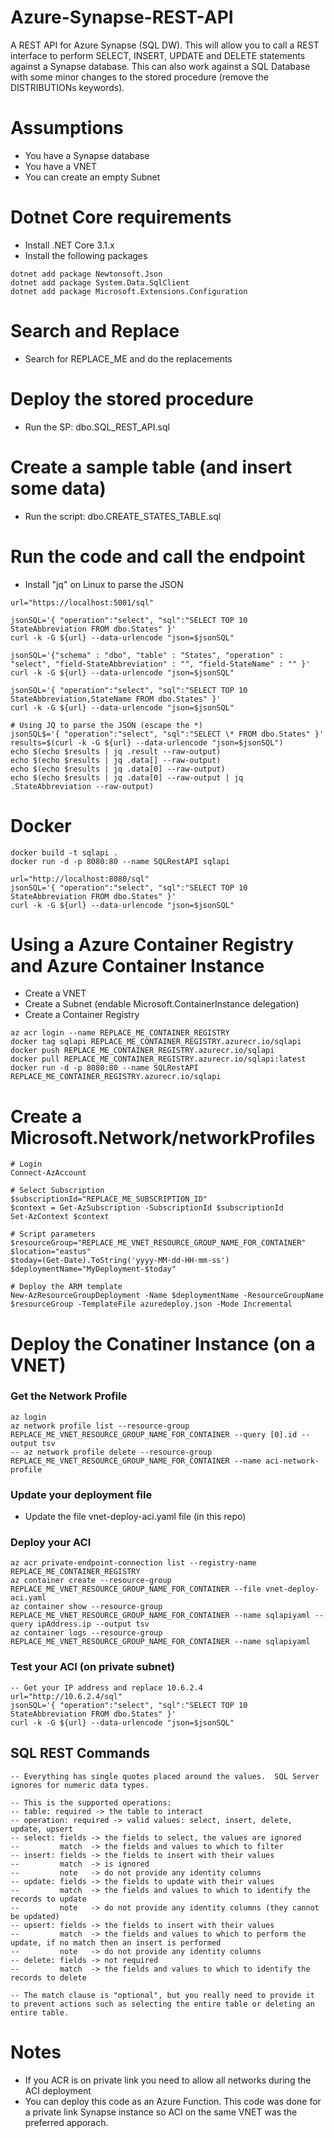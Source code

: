 # Azure-Synapse-REST-API
A REST API for Azure Synapse (SQL DW).  This will allow you to call a REST interface to perform SELECT, INSERT, UPDATE and DELETE statements against a Synapse database.  This can also work against a SQL Database with some minor changes to the stored procedure (remove the DISTRIBUTIONs keywords).

# Assumptions
- You have a Synapse database
- You have a VNET
- You can create an empty Subnet

# Dotnet Core requirements
- Install .NET Core 3.1.x
- Install the following packages
```
dotnet add package Newtonsoft.Json
dotnet add package System.Data.SqlClient
dotnet add package Microsoft.Extensions.Configuration
```

# Search and Replace
- Search for REPLACE_ME and do the replacements

# Deploy the stored procedure
- Run the SP: dbo.SQL_REST_API.sql

# Create a sample table (and insert some data)
- Run the script: dbo.CREATE_STATES_TABLE.sql

# Run the code and call the endpoint 
- Install "jq" on Linux to parse the JSON
```
url="https://localhost:5001/sql"

jsonSQL='{ "operation":"select", "sql":"SELECT TOP 10 StateAbbreviation FROM dbo.States" }'
curl -k -G ${url} --data-urlencode "json=$jsonSQL"

jsonSQL='{"schema" : "dbo", "table" : "States", "operation" : "select", "field-StateAbbreviation" : "", "field-StateName" : "" }'
curl -k -G ${url} --data-urlencode "json=$jsonSQL"

jsonSQL='{ "operation":"select", "sql":"SELECT TOP 10 StateAbbreviation,StateName FROM dbo.States" }'
curl -k -G ${url} --data-urlencode "json=$jsonSQL"

# Using JQ to parse the JSON (escape the *)
jsonSQL$='{ "operation":"select", "sql":"SELECT \* FROM dbo.States" }'
results=$(curl -k -G ${url} --data-urlencode "json=$jsonSQL") 
echo $(echo $results | jq .result --raw-output)
echo $(echo $results | jq .data[] --raw-output)
echo $(echo $results | jq .data[0] --raw-output)
echo $(echo $results | jq .data[0] --raw-output | jq .StateAbbreviation --raw-output)
```


# Docker
```
docker build -t sqlapi .
docker run -d -p 8080:80 --name SQLRestAPI sqlapi 

url="http://localhost:8080/sql"
jsonSQL='{ "operation":"select", "sql":"SELECT TOP 10 StateAbbreviation FROM dbo.States" }'
curl -k -G ${url} --data-urlencode "json=$jsonSQL"
```

# Using a Azure Container Registry and Azure Container Instance
- Create a VNET
- Create a Subnet (endable Microsoft.ContainerInstance delegation)
- Create a Container Registry
```
az acr login --name REPLACE_ME_CONTAINER_REGISTRY
docker tag sqlapi REPLACE_ME_CONTAINER_REGISTRY.azurecr.io/sqlapi
docker push REPLACE_ME_CONTAINER_REGISTRY.azurecr.io/sqlapi
docker pull REPLACE_ME_CONTAINER_REGISTRY.azurecr.io/sqlapi:latest
docker run -d -p 8080:80 --name SQLRestAPI  REPLACE_ME_CONTAINER_REGISTRY.azurecr.io/sqlapi 
```

# Create a Microsoft.Network/networkProfiles
```
# Login
Connect-AzAccount

# Select Subscription
$subscriptionId="REPLACE_ME_SUBSCRIPTION_ID"
$context = Get-AzSubscription -SubscriptionId $subscriptionId
Set-AzContext $context

# Script parameters
$resourceGroup="REPLACE_ME_VNET_RESOURCE_GROUP_NAME_FOR_CONTAINER"
$location="eastus"
$today=(Get-Date).ToString('yyyy-MM-dd-HH-mm-ss')
$deploymentName="MyDeployment-$today"

# Deploy the ARM template
New-AzResourceGroupDeployment -Name $deploymentName -ResourceGroupName $resourceGroup -TemplateFile azuredeploy.json -Mode Incremental
```

# Deploy the Conatiner Instance (on a VNET)
### Get the Network Profile
```
az login
az network profile list --resource-group REPLACE_ME_VNET_RESOURCE_GROUP_NAME_FOR_CONTAINER --query [0].id --output tsv
-- az network profile delete --resource-group REPLACE_ME_VNET_RESOURCE_GROUP_NAME_FOR_CONTAINER --name aci-network-profile
```
### Update your deployment file
- Update the file vnet-deploy-aci.yaml file (in this repo)

### Deploy your ACI
```
az acr private-endpoint-connection list --registry-name REPLACE_ME_CONTAINER_REGISTRY
az container create --resource-group REPLACE_ME_VNET_RESOURCE_GROUP_NAME_FOR_CONTAINER --file vnet-deploy-aci.yaml
az container show --resource-group REPLACE_ME_VNET_RESOURCE_GROUP_NAME_FOR_CONTAINER --name sqlapiyaml --query ipAddress.ip --output tsv
az container logs --resource-group REPLACE_ME_VNET_RESOURCE_GROUP_NAME_FOR_CONTAINER --name sqlapiyaml
```

### Test your ACI (on private subnet)
```
-- Get your IP address and replace 10.6.2.4
url="http://10.6.2.4/sql"
jsonSQL='{ "operation":"select", "sql":"SELECT TOP 10 StateAbbreviation FROM dbo.States" }'
curl -k -G ${url} --data-urlencode "json=$jsonSQL"
```

## SQL REST Commands
```
-- Everything has single quotes placed around the values.  SQL Server ignores for numeric data types.

-- This is the supported operations:
-- table: required -> the table to interact
-- operation: required -> valid values: select, insert, delete, update, upsert
-- select: fields -> the fields to select, the values are ignored
--         match  -> the fields and values to which to filter
-- insert: fields -> the fields to insert with their values
--         match  -> is ignored
--         note   -> do not provide any identity columns
-- update: fields -> the fields to update with their values
--         match  -> the fields and values to which to identify the records to update
--         note   -> do not provide any identity columns (they cannot be updated)
-- upsert: fields -> the fields to insert with their values
--         match  -> the fields and values to which to perform the update, if no match then an insert is performed
--         note   -> do not provide any identity columns
-- delete: fields -> not required
--         match  -> the fields and values to which to identify the records to delete

-- The match clause is "optional", but you really need to provide it to prevent actions such as selecting the entire table or deleting an entire table.
```

# Notes
- If you ACR is on private link you need to allow all networks during the ACI deployment
- You can deploy this code as an Azure Function.  This code was done for a private link Synapse instance so ACI on the same VNET was the preferred apporach.
